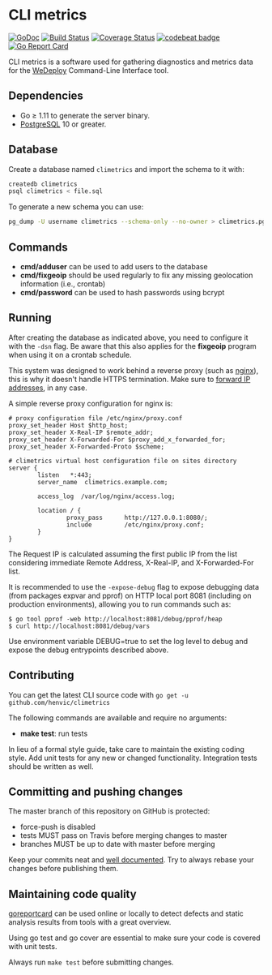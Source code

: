 # CLI metrics

[![GoDoc](https://godoc.org/github.com/henvic/climetrics?status.svg)](https://godoc.org/github.com/henvic/climetrics) [![Build Status](https://travis-ci.org/henvic/climetrics.svg?branch=master)](https://travis-ci.org/henvic/climetrics) [![Coverage Status](https://coveralls.io/repos/henvic/climetrics/badge.svg)](https://coveralls.io/r/henvic/climetrics) [![codebeat badge](https://codebeat.co/badges/0f69eea8-4ac2-40f5-9848-e931b5faf186)](https://codebeat.co/projects/github-com-henvic-climetrics-master) [![Go Report Card](https://goreportcard.com/badge/github.com/henvic/climetrics)](https://goreportcard.com/report/github.com/henvic/climetrics)

CLI metrics is a software used for gathering diagnostics and metrics data for the [WeDeploy](https://www.wedeploy.com/) Command-Line Interface tool.

## Dependencies

* Go ≥ 1.11 to generate the server binary.
* [PostgreSQL](https://www.postgresql.org) 10 or greater.

## Database
Create a database named `climetrics` and import the schema to it with:

```bash
createdb climetrics
psql climetrics < file.sql
```

To generate a new schema you can use:

```bash
pg_dump -U username climetrics --schema-only --no-owner > climetrics.pgsql
```

## Commands

* **cmd/adduser** can be used to add users to the database
* **cmd/fixgeoip** should be used regularly to fix any missing geolocation information (i.e., crontab)
* **cmd/password** can be used to hash passwords using bcrypt

## Running

After creating the database as indicated above, you need to configure it with the `-dsn` flag. Be aware that this also applies for the **fixgeoip** program when using it on a crontab schedule.

This system was designed to work behind a reverse proxy (such as [nginx](https://nginx.com)), this is why it doesn't handle HTTPS termination. Make sure to [forward IP addresses](https://www.nginx.com/resources/wiki/start/topics/examples/forwarded/), in any case.

A simple reverse proxy configuration for nginx is:

```
# proxy configuration file /etc/nginx/proxy.conf
proxy_set_header Host $http_host;
proxy_set_header X-Real-IP $remote_addr;
proxy_set_header X-Forwarded-For $proxy_add_x_forwarded_for;
proxy_set_header X-Forwarded-Proto $scheme;

# climetrics virtual host configuration file on sites directory
server {
        listen   *:443;
        server_name  climetrics.example.com;

        access_log  /var/log/nginx/access.log;

        location / {
                proxy_pass      http://127.0.0.1:8080/;
                include         /etc/nginx/proxy.conf;
        }
}
```

The Request IP is calculated assuming the first public IP from the list considering immediate Remote Address, X-Real-IP, and X-Forwarded-For list.

It is recommended to use the `-expose-debug` flag to expose debugging data (from packages expvar and pprof) on HTTP local port 8081 (including on production environments), allowing you to run commands such as:

```
$ go tool pprof -web http://localhost:8081/debug/pprof/heap
$ curl http://localhost:8081/debug/vars
```

Use environment variable DEBUG=true to set the log level to debug and expose the debug entrypoints described above.

## Contributing
You can get the latest CLI source code with `go get -u github.com/henvic/climetrics`

The following commands are available and require no arguments:

* **make test**: run tests

In lieu of a formal style guide, take care to maintain the existing coding style. Add unit tests for any new or changed functionality. Integration tests should be written as well.

## Committing and pushing changes
The master branch of this repository on GitHub is protected:
* force-push is disabled
* tests MUST pass on Travis before merging changes to master
* branches MUST be up to date with master before merging

Keep your commits neat and [well documented](https://wiki.openstack.org/wiki/GitCommitMessages). Try to always rebase your changes before publishing them.

## Maintaining code quality
[goreportcard](https://goreportcard.com/report/github.com/henvic/climetrics) can be used online or locally to detect defects and static analysis results from tools with a great overview.

Using go test and go cover are essential to make sure your code is covered with unit tests.

Always run `make test` before submitting changes.
